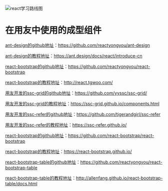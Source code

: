 
![react学习路线图](./client/image/react_learn.png)

# 在用友中使用的成型组件
[ant-design的github地址](https://github.com/reactyongyou/ant-design)：https://github.com/reactyongyou/ant-design

[ant-design的教程地址](https://ant.design/docs/react/introduce-cn)：https://ant.design/docs/react/introduce-cn

[react-bootstrap的github地址](https://github.com/reactyongyou/react-bootstrap)：https://github.com/reactyongyou/react-bootstrap

[react-bootstrap的教程地址](http://react.tgwoo.com/)：http://react.tgwoo.com/

[用友开发的ssc-grid的github地址](https://github.com/yyssc/ssc-grid/)：https://github.com/yyssc/ssc-grid/

[用友开发的ssc-grid的教程地址](https://ssc-grid.github.io/components.html)：https://ssc-grid.github.io/components.html

[用友开发的ssc-refer的github地址](https://github.com/tigerandgirl/ssc-refer)：https://github.com/tigerandgirl/ssc-refer

[用友开发的ssc-refer的教程地址](https://ssc-refer.github.io/)：https://ssc-refer.github.io/

[react-bootstrap的github地址](https://github.com/react-bootstrap/react-bootstrap)：https://github.com/react-bootstrap/react-bootstrap

[react-bootstrap的教程地址](https://react-bootstrap.github.io/)：https://react-bootstrap.github.io/

[react-bootstrap-table的github地址](https://github.com/reactyongyou/react-bootstrap-table)：https://github.com/reactyongyou/react-bootstrap-table

[react-bootstrap-table的教程地址](http://allenfang.github.io/react-bootstrap-table/docs.html)：http://allenfang.github.io/react-bootstrap-table/docs.html
